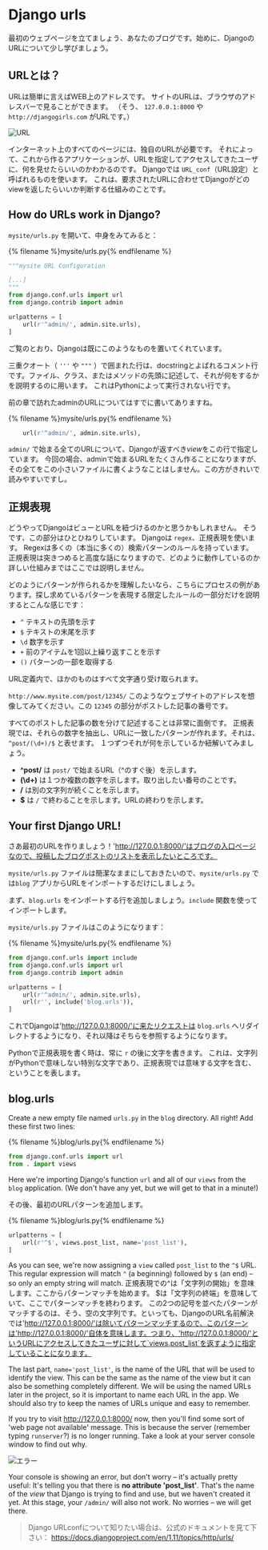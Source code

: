 # Django urls

最初のウェブページを立てましょう、あなたのブログです。始めに、DjangoのURLについて少し学びましょう。

## URLとは？

URLは簡単に言えばWEB上のアドレスです。 サイトのURLは、ブラウザのアドレスバーで見ることができます。 （そう、 `127.0.0.1:8000` や `http://djangogirls.com` がURLです。）

![URL](images/url.png)

インターネット上のすべてのページには、独自のURLが必要です。 それによって、これから作るアプリケーションが、URLを指定してアクセスしてきたユーザに、何を見せたらいいのかわかるのです。 Djangoでは `URL_conf`（URL設定）と呼ばれるものを使います。 これは、要求されたURLに合わせてDjangoがどのviewを返したらいいか判断する仕組みのことです。

## How do URLs work in Django?

`mysite/urls.py` を開いて、中身をみてみると：

{% filename %}mysite/urls.py{% endfilename %}

```python
"""mysite URL Configuration

[...]
"""
from django.conf.urls import url
from django.contrib import admin

urlpatterns = [
    url(r'^admin/', admin.site.urls),
]
```

ご覧のとおり、Djangoは既にこのようなものを置いてくれています。

三重クオート（ `'''` や `"""` ）で囲まれた行は、docstringとよばれるコメント行です。ファイル、クラス、またはメソッドの先頭に記述して、それが何をするかを説明するのに用います。 これはPythonによって実行されない行です。

前の章で訪れたadminのURLについてはすでに書いてありますね。

{% filename %}mysite/urls.py{% endfilename %}

```python
    url(r'^admin/', admin.site.urls),
```

`admin/` で始まる全てのURLについて、Djangoが返すべき*view*をこの行で指定しています。 今回の場合、adminで始まるURLをたくさん作ることになりますが、その全てをこの小さいファイルに書くようなことはしません。この方がきれいで読みやすいですし。

## 正規表現

どうやってDjangoはビューとURLを紐づけるのかと思うかもしれません。 そうです、この部分はひとひねりしています。 Djangoは `regex`、正規表現を使います。 Regexは多くの（本当に多くの）検索パターンのルールを持っています。 正規表現は突きつめると高度な話になりますので、どのように動作しているのか詳しい仕組みまではここでは説明しません。

どのようにパターンが作られるかを理解したいなら、こちらにプロセスの例があります。探し求めているパターンを表現する限定したルールの一部分だけを説明するとこんな感じです：

* `^` テキストの先頭を示す
* `$` テキストの末尾を示す
* `\d` 数字を示す
* `+` 前のアイテムを1回以上繰り返すことを示す
* `()` パターンの一部を取得する

URL定義内で、ほかのものはすべて文字通り受け取られます。

`http://www.mysite.com/post/12345/` このようなウェブサイトのアドレスを想像してみてください。この `12345` の部分がポストした記事の番号です。

すべてのポストした記事の数を分けて記述することは非常に面倒です。 正規表現では、それらの数字を抽出し、URLに一致したパターンが作れます。それは、`^post/(\d+)/$` と表せます。 １つずつそれが何を示しているか紐解いてみましょう。

* **^post/** は `post/` で始まるURL（^のすぐ後）を示します。
* **(\d+)** は１つか複数の数字を示します。取り出したい番号のことです。
* **/** は別の文字列が続くことを示します。
* **$** は `/` で終わることを示します。URLの終わりを示します。

## Your first Django URL!

さあ最初のURLを作りましょう！'http://127.0.0.1:8000/'はブログの入口ページなので、投稿したブログポストのリストを表示したいところです。

`mysite/urls.py` ファイルは簡潔なままにしておきたいので、`mysite/urls.py` では`blog` アプリからURLをインポートするだけにしましょう。

まず、`blog.urls` をインポートする行を追加しましょう。`include` 関数を使ってインポートします。

`mysite/urls.py` ファイルはこのようになります：

{% filename %}mysite/urls.py{% endfilename %}

```python
from django.conf.urls import include
from django.conf.urls import url
from django.contrib import admin

urlpatterns = [
    url(r'^admin/', admin.site.urls),
    url(r'', include('blog.urls')),
]
```

これでDjangoは'http://127.0.0.1:8000/'に来たリクエストは `blog.urls` へリダイレクトするようになり、それ以降はそちらを参照するようになります。

Pythonで正規表現を書く時は、常に `r` の後に文字を書きます。 これは、文字列がPythonで意味しない特別な文字であり、正規表現では意味する文字を含む、ということを表します。

## blog.urls

Create a new empty file named `urls.py` in the `blog` directory. All right! Add these first two lines:

{% filename %}blog/urls.py{% endfilename %}

```python
from django.conf.urls import url
from . import views
```

Here we're importing Django's function `url` and all of our `views` from the `blog` application. (We don't have any yet, but we will get to that in a minute!)

その後、最初のURLパターンを追加します。

{% filename %}blog/urls.py{% endfilename %}

```python
urlpatterns = [
    url(r'^$', views.post_list, name='post_list'),
]
```

As you can see, we're now assigning a `view` called `post_list` to the `^$` URL. This regular expression will match `^` (a beginning) followed by `$` (an end) – so only an empty string will match. 正規表現での^は「文字列の開始」を意味します。ここからパターンマッチを始めます。 $は「文字列の終端」を意味していて、ここでパターンマッチを終わります。 この2つの記号を並べたパターンがマッチするのは、そう、空の文字列です。といっても、DjangoのURL名前解決では'http://127.0.0.1:8000/'は除いてパターンマッチするので、このパターンは'http://127.0.0.1:8000/'自体を意味します。つまり、'http://127.0.0.1:8000/'というURLにアクセスしてきたユーザに対して`views.post_list`を返すように指定していることになります。

The last part, `name='post_list'`, is the name of the URL that will be used to identify the view. This can be the same as the name of the view but it can also be something completely different. We will be using the named URLs later in the project, so it is important to name each URL in the app. We should also try to keep the names of URLs unique and easy to remember.

If you try to visit http://127.0.0.1:8000/ now, then you'll find some sort of 'web page not available' message. This is because the server (remember typing `runserver`?) is no longer running. Take a look at your server console window to find out why.

![エラー](images/error1.png)

Your console is showing an error, but don't worry – it's actually pretty useful: It's telling you that there is **no attribute 'post_list'**. That's the name of the *view* that Django is trying to find and use, but we haven't created it yet. At this stage, your `/admin/` will also not work. No worries – we will get there.

> Django URLconfについて知りたい場合は、公式のドキュメントを見て下さい： https://docs.djangoproject.com/en/1.11/topics/http/urls/